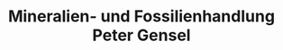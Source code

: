---
title: "Mineralien- und Fossilienhandlung Peter Gensel"
url: /weimar/mineralien-und-fossilienhandlung-peter-gensel/
shop: Allgemein
---
